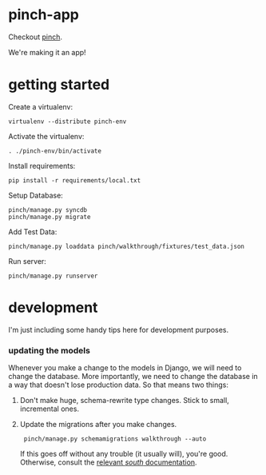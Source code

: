 pinch-app
=========

Checkout [pinch](http://www.startpinching.com/).

We're making it an app!


getting started
===============

Create a virtualenv:

```
virtualenv --distribute pinch-env
```

Activate the virtualenv:

```
. ./pinch-env/bin/activate
```

Install requirements:

```
pip install -r requirements/local.txt
```

Setup Database:

```
pinch/manage.py syncdb
pinch/manage.py migrate
```

Add Test Data:

```
pinch/manage.py loaddata pinch/walkthrough/fixtures/test_data.json
```

Run server:

```
pinch/manage.py runserver
```

development
===========

I'm just including some handy tips here for development purposes.

### updating the models

Whenever you make a change to the models in Django, we will need to change the database. More importantly, we need to change the database in a way that doesn't lose production data. So that means two things:

1. Don't make huge, schema-rewrite type changes. Stick to small, incremental ones.
2. Update the migrations after you make changes.

        pinch/manage.py schemamigrations walkthrough --auto
   If this goes off without any trouble (it usually will), you're good. Otherwise, consult the [relevant *south* documentation][1].

[1]: http://south.readthedocs.org/en/latest/tutorial/part2.html#tutorial-part-2 "South: Advanced Changes"



